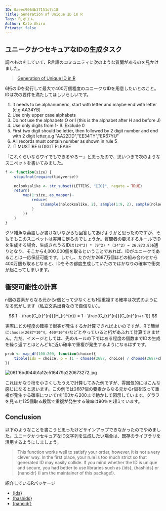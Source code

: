 ```yaml
---
ID: 0aeec9064b37151c7c18
Title: Generation of Unique ID in R
Tags: R,ポエム
Author: Kato Akiru
Private: false
---
```


## ユニークかつセキュアなIDの生成タスク

調べものをしていて、R言語のコミュニティに次のような質問があるのを見かけました。

> [Generation of Unique ID in R](https://community.rstudio.com/t/generation-of-unique-id-in-r/46905)

6桁のIDを発行して最大で400万個程度のユニークなIDを用意したいとのこと。IDは次の要件を満たしてほしいらしいです。

1. It needs to be alphanumeric, start with letter and maybe end with letter (e.g AA34YB)
2. Use only upper case alphabets
3. Do not use the alphabets O or I (this is the alphabet after H and before J)
4. Use only digits from 1- 9. Exclude 0
5. First two digit should be letter, then followed by 2 digit number and end with 2 digit letter,e.g "AA22DD","EE34TY","ER67YU"
6. All records must contain number as shown in rule 5
7. IT MUST BE 6 DIGIT PLEASE

「これくらいならワイでもできるやろー」と思ったので、思いつきで次のようなスニペットを書いてみました。

```r
f <- function(size) {
    stopifnot(require(tidyverse))
    
    nolooksalike <- str_subset(LETTERS, "[IO]", negate = TRUE)
    return(
        map(1:size, as_mapper(~
            reduce(
                c(sample(nolooksalike, 2), sample(1:9, 2), sample(nolooksalike, 2)), paste0
            )
        ))
    )
}
```

クソ雑魚な英語しか書けないながらも回答してあげようかと思ったのですが、そもそもこのスニペットは実用に足るのでしょうか。質問者の要求するルールでIDを生成する場合、生成されうるIDは`(24^2) * (9^2) * (24^2) = 26,873,856`通りとなり、そこから4,000,000個を取るということであれば、IDがユニークであることは一応保証可能です。しかし、たかだか2687万個ほどの組み合わせから400万個も取るとなると、IDをその都度生成していたのではかなりの確率で衝突が起こってしまいます。

## 衝突可能性の計算

n個の要素からなる元からr個とって少なくとも1個重複する確率は次式のようになる気がします（私立文系出身なので自信ない）。

$$
1 - \frac{C_{r}^{n}}{H_{r}^{n}} = 1 - \frac{C_{r}^{n}}{C_{n}^{n+r-1}}
$$

実際にどの程度の確率で衝突が発生するか計算できればよいのですが、Rで簡単に`choose(2687*10^4, 400*10^4)`などとやっていると桁があふれて計算できません。ただ、イメージとしては、先のルールの下ではある程度の個数までIDの生成を繰り返すとほとんど1に近い確率で重複が発生するようになるはずです。

```r
prob <- map_df(100:200, function(choice){
    tibble(idx = choice, p = (1 - choose(2687, choice) / choose(2687+choice-1, 2687)))
})
```

![061f6bd044b1a12e516479a220673272.jpg](https://qiita-image-store.s3.ap-northeast-1.amazonaws.com/0/228173/78203d11-f817-13d2-5ec5-4930d2155d45.jpeg)

これはかなり桁を小さくしたうえで計算してみた例ですが、雰囲気的にはこんな感じになると思います。この例では2687個の要素からなる元からr個を取って重複が発生する確率についてrを100から200まで動かして図示しています。グラフを見ると125個取る段階で重複が発生する確率は90％を超えています。

## Conclusion

以下のようなことを書こうと思ったけどサインアップできなかったのでやめました。ユニークかつセキュアなID文字列を生成したい場合は、既存のライブラリを活用するようにしましょう。

> This function works well to satisfy your order, however, it is not a very clever way. In the first place, your rule is too much strict so that generated ID may easily collide. If you mind whether the ID is unique and secure, you had better to use libraries such as {ids}, {hashids} or {nanoidr} (I am the maintainer of this package!).

紹介しているRパッケージ

- [{ids}](https://github.com/richfitz/ids)
- [{hashids}](https://github.com/ALShum/hashids-r)
- [{nanoidr}](https://github.com/paithiov909/nanoidr)
